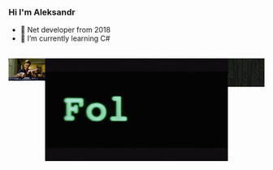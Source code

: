 ### Hi I'm Aleksandr
- 🔭 Net developer from 2018
- 🌱 I’m currently learning C#
<br>

<div align="center" style="display: flex; justify-content: space-around; margin-bottom:1vh;">
  <div style="width:100px;">
      <img src="https://github.com/Platonenkov/Platonenkov/blob/main/jim.gif" alt="jim" >
  </div>
    <a href="">
      <img src="https://github.com/Platonenkov/Platonenkov/blob/main/wr.gif" alt="follow">
  </a>
    <a href="">
      <img src="https://github.com/Platonenkov/Platonenkov/blob/main/letter.gif" alt="code" style="width:100px;">
  </a>
</div>

